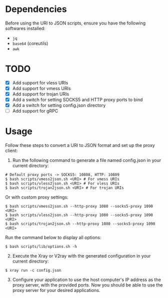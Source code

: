 # Dependencies
Before using the URI to JSON scripts, ensure you have the following softwares installed:
- `jq`
- `base64` (coreutils)
- `awk`

# TODO
- [x] Add support for vless URIs
- [x] Add support for vmess URIs
- [x] Add support for trojan URIs
- [x] Add a switch for setting SOCKS5 and HTTP proxy ports to bind
- [x] Add a switch for setting config.json directory
- [ ] Add support for gRPC

# Usage
Follow these steps to convert a URI to JSON format and set up the proxy client:
1. Run the following command to generate a file named config.json in your current directory:
```shell
# Default proxy ports -> SOCKS5: 10808, HTTP: 10809
$ bash scripts/vmess2json.sh <URI> # For vmess URIs
$ bash scripts/vless2json.sh <URI> # For vless URIs
$ bash scripts/trojan2json.sh <URI> # For trojan URIs
```
Or with custom proxy settings:
```shell
$ bash scripts/vmess2json.sh --http-proxy 1080 --socks5-proxy 1090 <URI>
$ bash scripts/vless2json.sh --http-proxy 1080 --socks5-proxy 1090 <URI>
$ bash scripts/trojan2json.sh --http-proxy 1080 --socks5-proxy 1090 <URI>
```
Run the command below to display all options:
```shell
$ bash scripts/lib/options.sh -h
```
2. Execute the Xray or V2ray with the generated configuration in your current directory:
```shell
$ xray run -c config.json
```
3. Configure your application to use the host computer's IP address as the proxy server, with the provided ports.
Now you should be able to use the proxy server for your desired applications.
